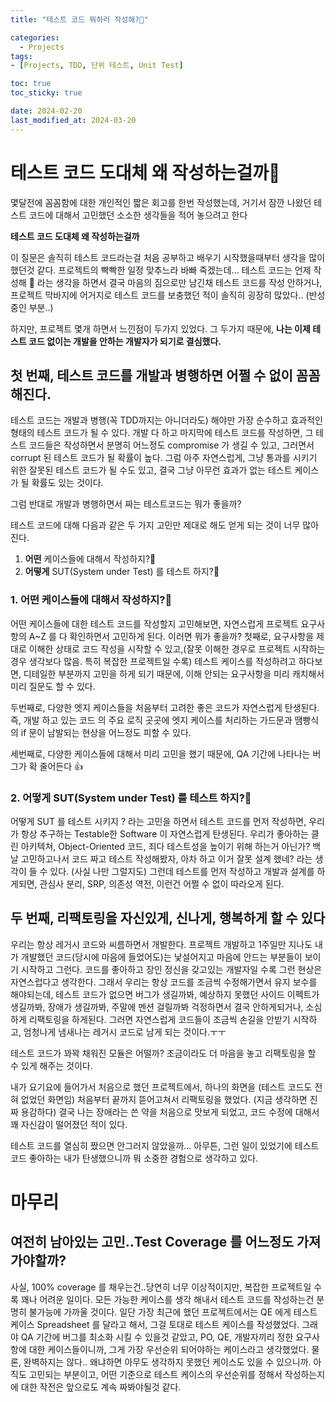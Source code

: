 ```yaml
---
title: "테스트 코드 뭐하러 작성해?🤔"

categories:
  - Projects
tags:
- [Projects, TDD, 단위 테스트, Unit Test]

toc: true
toc_sticky: true

date: 2024-02-20
last_modified_at: 2024-03-20
---
```


# 테스트 코드 도대체 왜 작성하는걸까🤔

몇달전에 꼼꼼함에 대한 개인적인 짧은 회고를 한번 작성했는데, 거기서 잠깐 나왔던 테스트 코드에 대해서 고민했던 소소한 생각들을 적어 놓으려고 한다

**테스트 코드 도대체 왜 작성하는걸까**

이 질문은 솔직히 테스트 코드라는걸 처음 공부하고 배우기 시작했을때부터 생각을 많이 했던것 같다.
프로젝트의 빡빡한 일정 맞추느라 바빠 죽겠는데... 테스트 코드는 언제 작성해 🫠 라는 생각을 하면서
결국 마음의 짐으로만 남긴채 테스트 코드를 작성 안하거나, 프로젝트 막바지에 어거지로 테스트 코드를 보충했던 적이 솔직히 굉장히 많았다.. (반성중인 부분..)

하지만, 프로젝트 몇개 하면서 느낀점이 두가지 있었다.
그 두가지 때문에, **나는 이제 테스트 코드 없이는 개발을 안하는 개발자가 되기로 결심했다.**

## 첫 번째, 테스트 코드를 개발과 병행하면 어쩔 수 없이 꼼꼼해진다.

테스트 코드는 개발과 병행(꼭 TDD까지는 아니더라도) 해야만 가장 순수하고 효과적인 형태의 테스트 코드가 될 수 있다.
개발 다 하고 마지막에 테스트 코드를 작성하면, 그 테스트 코드들은 작성하면서 분명히 어느정도 compromise 가 생길 수 있고, 그러면서 corrupt 된 테스트 코드가 될 확률이 높다.
그럼 아주 자연스럽게, 그냥 통과를 시키기 위한 잘못된 테스트 코드가 될 수도 있고, 결국 그냥 아무런 효과가 없는 테스트 케이스가 될 확률도 있는 것이다.

그럼 반대로 개발과 병행하면서 짜는 테스트코드는 뭐가 좋을까?

테스트 코드에 대해 다음과 같은 두 가지 고민만 제대로 해도 얻게 되는 것이 너무 많아진다.

1. **어떤** 케이스들에 대해서 작성하지?🤔
2. **어떻게** SUT(System under Test) 를 테스트 하지?🤔

### 1. **어떤** 케이스들에 대해서 작성하지?🤔

어떤 케이스들에 대한 테스트 코드를 작성할지 고민해보면, 자연스럽게 프로젝트 요구사항의 A~Z 를 다 확인하면서 고민하게 된다.
이러면 뭐가 좋을까?
첫째로, 요구사항을 제대로 이해한 상태로 코드 작성을 시작할 수 있고,(잘못 이해한 경우로 프로젝트 시작하는 경우 생각보다 많음. 특히 복잡한 프로젝트일 수록)
테스트 케이스를 작성하려고 하다보면, 디테일한 부분까지 고민을 하게 되기 때문에, 이해 안되는 요구사항을 미리 캐치해서 미리 질문도 할 수 있다.

두번째로, 다양한 엣지 케이스들을 처음부터 고려한 좋은 코드가 자연스럽게 탄생된다.
즉, 개발 하고 있는 코드 의 주요 로직 곳곳에 엣지 케이스를 처리하는 가드문과 땜빵식의 if 문이 남발되는 현상을 어느정도 피할 수 있다.

세번째로, 다양한 케이스들에 대해서 미리 고민을 했기 때문에, QA 기간에 나타나는 버그가 확 줄어든다 👍

### 2. **어떻게** SUT(System under Test) 를 테스트 하지?🤔

어떻게 SUT 를 테스트 시키지 ? 라는 고민을 하면서 테스트 코드를 먼저 작성하면,
우리가 항상 추구하는 Testable한 Software 이 자연스럽게 탄생된다.
우리가 좋아하는 클린 아키텍쳐, Object-Oriented 코드, 죄다 테스트성을 높이기 위해 하는거 아닌가?
백날 고민하고나서 코드 짜고 테스트 작성해봤자, 아차 하고 이거 잘못 설계 했네? 라는 생각이 들 수 있다. (사실 나만 그럴지도)
그런데 테스트를 먼저 작성하고 개발과 설계를 하게되면, 관심사 분리, SRP, 의존성 역전, 이런건 어쩔 수 없이 따라오게 된다.

## 두 번째, 리팩토링을 자신있게, 신나게, 행복하게 할 수 있다

우리는 항상 레거시 코드와 씨름하면서 개발한다.
프로젝트 개발하고 1주일만 지나도 내가 개발했던 코드(당시에 마음에 들었어도)는 낯설어지고 마음에 안드는 부분들이 보이기 시작하고 그런다.
코드를 좋아하고 장인 정신을 갖고있는 개발자일 수록 그런 현상은 자연스럽다고 생각한다.
그래서 우리는 항상 코드를 조금씩 수정해가면서 유지 보수를 해야되는데, 테스트 코드가 없으면 버그가 생길까봐, 예상하지 못했던 사이드 이펙트가 생길까봐, 장애가 생길까봐, 주말에 멘션 걸릴까봐 걱정하면서
결국 안하게되거나, 소심하게 리팩토링을 하게된다.
그러면 자연스럽게 코드들이 조금씩 손길을 안받기 시작하고, 엄청나게 냄새나는 레거시 코드로 남게 되는 것이다.ㅜㅜ

테스트 코드가 꽈꽉 채워진 모듈은 어떨까?
조금이라도 더 마음을 놓고 리팩토링을 할 수 있게 해주는 것이다.

내가 요기요에 들어가서 처음으로 했던 프로젝트에서, 하나의 화면을 (테스트 코드도 전혀 없었던 화면임)
처음부터 끝까지 뜯어고쳐서 리팩토링을 했었다. (지금 생각하면 진짜 용감하다)
결국 나는 장애라는 쓴 약을 처음으로 맛보게 되었고, 코드 수정에 대해서 꽤 자신감이 떨어졌던 적이 있다.

테스트 코드를 열심히 짰으면 안그러지 않았을까...
아무튼, 그런 일이 있었기에 테스트 코드 좋아하는 내가 탄생했으니까 뭐 소중한 경험으로 생각하고 있다.

# 마무리

## 여전히 남아있는 고민..Test Coverage 를 어느정도 가져가야할까?

사실, 100% coverage 를 채우는건..당연히 너무 이상적이지만, 복잡한 프로젝트일 수록 꽤나 어려운 일이다.
모든 가능한 케이스를 생각 해내서 테스트 코드를 작성하는건 분명히 불가능에 가까울 것이다.
일단 가장 최근에 했던 프로젝트에서는 QE 에게 테스트 케이스 Spreadsheet 를 달라고 해서, 그걸 토대로 테스트 케이스를 작성했었다.
그래야 QA 기간에 버그를 최소화 시킬 수 있을것 같았고, PO, QE, 개발자끼리 정한 요구사항에 대한 케이스들이니까, 그게 가장 우선순위 되어야하는 케이스라고 생각했었다.
물론, 완벽하지는 않다.. 왜냐하면 아무도 생각하지 못했던 케이스도 있을 수 있으니까.
아직도 고민되는 부분이고, 어떤 기준으로 테스트 케이스의 우선순위를 정해서 작성하는지에 대한 작전은 앞으로도 계속 짜봐야될것 같다.
